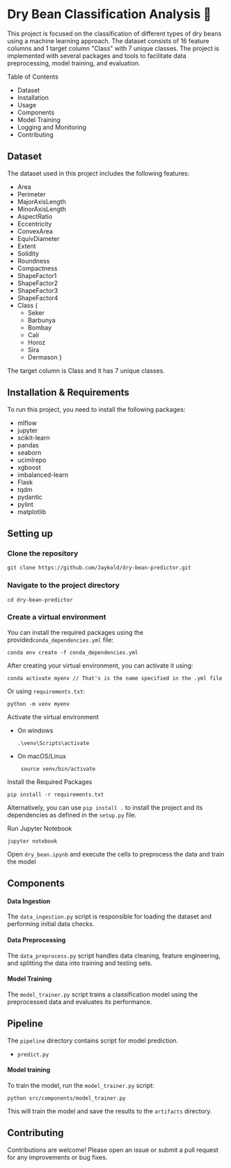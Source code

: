 # Dry Bean Classification Analysis 🚀

This project is focused on the classification of different types of dry beans using a machine learning approach. The dataset consists of 16 feature columns and 1 target column "Class" with 7 unique classes. The project is implemented with several packages and tools to facilitate data preprocessing, model training, and evaluation.

Table of Contents
* Dataset
* Installation
* Usage
* Components
* Model Training
* Logging and Monitoring
* Contributing

## Dataset
The dataset used in this project includes the following features:
* Area
* Perimeter
* MajorAxisLength
* MinorAxisLength
* AspectRatio
* Eccentricity
* ConvexArea
* EquivDiameter
* Extent
* Solidity
* Roundness
* Compactness
* ShapeFactor1
* ShapeFactor2
* ShapeFactor3
* ShapeFactor4
* Class {
    * Seker
    * Barbunya
    * Bombay
    * Cali
    * Horoz
    * Sira
    * Dermason
}

The target column is Class and it has 7 unique classes.

## Installation & Requirements
To run this project, you need to install the following packages:
* mlflow
* jupyter
* scikit-learn
* pandas
* seaborn
* ucimlrepo
* xgboost
* imbalanced-learn
* Flask
* tqdm
* pydantic
* pylint
* matplotlib

## Setting up

### Clone the repository

```git clone https://github.com/Jaykold/dry-bean-predictor.git```

### Navigate to the project directory

```cd dry-bean-predictor```

### Create a virtual environment
You can install the required packages using the provided`conda_dependencies.yml` file:

```conda env create -f conda_dependencies.yml```

After creating your virtual environment, you can activate it using:

```conda activate myenv // That's is the name specified in the .yml file```

Or using `requirements.txt`:

```python -m venv myenv```

Activate the virtual environment
* On windows

    ```.\venv\Scripts\activate```
* On macOS/Linux

    ``` source venv/bin/activate```

Install the Required Packages

```pip install -r requirements.txt```

Alternatively, you can use ```pip install .``` to install the project and its dependencies as defined in the `setup.py` file.

Run Jupyter Notebook

```jupyter notebook```

Open `dry_bean.ipynb` and execute the cells to preprocess the data and train the model

## Components

#### Data Ingestion
The `data_ingestion.py` script is responsible for loading the dataset and performing initial data checks.

#### Data Preprocessing
The `data_preprocess.py` script handles data cleaning, feature engineering, and splitting the data into training and testing sets.

#### Model Training
The `model_trainer.py` script trains a classification model using the preprocessed data and evaluates its performance.

## Pipeline
The `pipeline` directory contains script for model prediction.
* `predict.py`

#### Model training
To train the model, run the `model_trainer.py` script:

```python src/components/model_trainer.py```

This will train the model and save the results to the `artifacts` directory.

## Contributing
Contributions are welcome! Please open an issue or submit a pull request for any improvements or bug fixes.